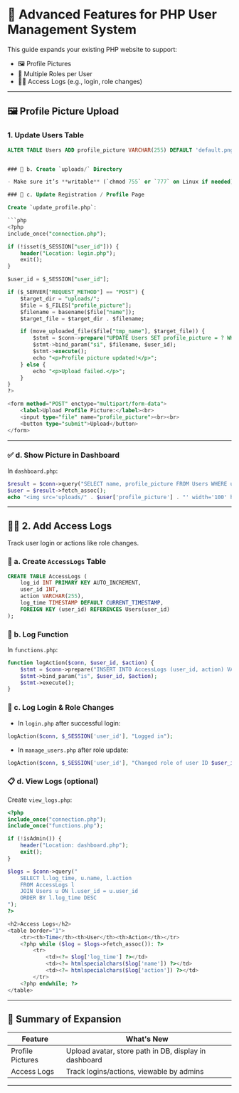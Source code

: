 # 🚀 Advanced Features for PHP User Management System

This guide expands your existing PHP website to support:

- 🖼️ Profile Pictures
- 👥 Multiple Roles per User
- 🕵️‍♂️ Access Logs (e.g., login, role changes)

---

## 🖼️ Profile Picture Upload

### 1. Update Users Table

```sql
ALTER TABLE Users ADD profile_picture VARCHAR(255) DEFAULT 'default.png';


### 📁 b. Create `uploads/` Directory

- Make sure it’s **writable** (`chmod 755` or `777` on Linux if needed)

### 📝 c. Update Registration / Profile Page

Create `update_profile.php`:

```php
<?php
include_once("connection.php");

if (!isset($_SESSION["user_id"])) {
    header("Location: login.php");
    exit();
}

$user_id = $_SESSION["user_id"];

if ($_SERVER["REQUEST_METHOD"] == "POST") {
    $target_dir = "uploads/";
    $file = $_FILES["profile_picture"];
    $filename = basename($file["name"]);
    $target_file = $target_dir . $filename;

    if (move_uploaded_file($file["tmp_name"], $target_file)) {
        $stmt = $conn->prepare("UPDATE Users SET profile_picture = ? WHERE user_id = ?");
        $stmt->bind_param("si", $filename, $user_id);
        $stmt->execute();
        echo "<p>Profile picture updated!</p>";
    } else {
        echo "<p>Upload failed.</p>";
    }
}
?>

<form method="POST" enctype="multipart/form-data">
    <label>Upload Profile Picture:</label><br>
    <input type="file" name="profile_picture"><br><br>
    <button type="submit">Upload</button>
</form>
```

---

### ✅ d. Show Picture in Dashboard

In `dashboard.php`:

```php
$result = $conn->query("SELECT name, profile_picture FROM Users WHERE user_id = $user_id");
$user = $result->fetch_assoc();
echo "<img src='uploads/" . $user['profile_picture'] . "' width='100' height='100'><br>";
```

---

## 🕵️‍♂️ 2. Add **Access Logs**

Track user login or actions like role changes.

### 📌 a. Create `AccessLogs` Table

```sql
CREATE TABLE AccessLogs (
    log_id INT PRIMARY KEY AUTO_INCREMENT,
    user_id INT,
    action VARCHAR(255),
    log_time TIMESTAMP DEFAULT CURRENT_TIMESTAMP,
    FOREIGN KEY (user_id) REFERENCES Users(user_id)
);
```

### 🧠 b. Log Function

In `functions.php`:

```php
function logAction($conn, $user_id, $action) {
    $stmt = $conn->prepare("INSERT INTO AccessLogs (user_id, action) VALUES (?, ?)");
    $stmt->bind_param("is", $user_id, $action);
    $stmt->execute();
}
```

### 📝 c. Log Login & Role Changes

- In `login.php` after successful login:

```php
logAction($conn, $_SESSION['user_id'], "Logged in");
```

- In `manage_users.php` after role update:

```php
logAction($conn, $_SESSION['user_id'], "Changed role of user ID $user_id to $new_role");
```

### 📋 d. View Logs (optional)

Create `view_logs.php`:

```php
<?php
include_once("connection.php");
include_once("functions.php");

if (!isAdmin()) {
    header("Location: dashboard.php");
    exit();
}

$logs = $conn->query("
    SELECT l.log_time, u.name, l.action 
    FROM AccessLogs l 
    JOIN Users u ON l.user_id = u.user_id 
    ORDER BY l.log_time DESC
");
?>

<h2>Access Logs</h2>
<table border="1">
    <tr><th>Time</th><th>User</th><th>Action</th></tr>
    <?php while ($log = $logs->fetch_assoc()): ?>
        <tr>
            <td><?= $log['log_time'] ?></td>
            <td><?= htmlspecialchars($log['name']) ?></td>
            <td><?= htmlspecialchars($log['action']) ?></td>
        </tr>
    <?php endwhile; ?>
</table>
```

---

## 🧩 Summary of Expansion

| Feature            | What's New                                                  |
|--------------------|-------------------------------------------------------------|
| Profile Pictures   | Upload avatar, store path in DB, display in dashboard       |
| Access Logs        | Track logins/actions, viewable by admins                    |

---
